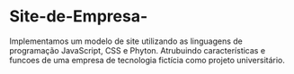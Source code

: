 # Site-de-Empresa-
Implementamos um modelo de site utilizando as linguagens de programação JavaScript, CSS e Phyton. Atrubuindo características e funcoes de uma empresa de tecnologia fictícia como projeto universitário.
